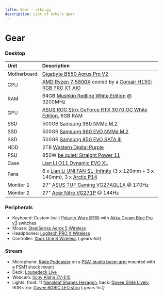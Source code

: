 ```yaml
---
title: Gear - arky.gg
description: List of Arky's gear
---
```


# Gear

### Desktop

| Unit        | Description |
| :---------- | :-- |
| Motherboard | [Gigabyte B550 Aorus Pro V2](https://www.gigabyte.com/Motherboard/B550-AORUS-PRO-V2-rev-10) |
| CPU         | [AMD Ryzen 7 5800X](https://www.amd.com/en/products/processors/desktops/ryzen/5000-series/amd-ryzen-7-5800x.html) cooled by a [Corsair H150i RGB PRO XT AIO](https://www.corsair.com/us/en/p/cpu-coolers/cw-9060045-ww/icue-h150i-rgb-pro-xt-liquid-cpu-cooler-cw-9060045-ww) |
| RAM         | 64GB [Mushkin Redline White Edition](https://poweredbymushkin.com/Home/index.php/products2/item/5-redline/1682-mrd4u320ejjp16gx2?ic=1) @ 3200MHz |
| GPU         | [ASUS ROG Strix GeForce RTX 3070 OC White Edition](https://rog.asus.com/us/graphics-cards/graphics-cards/rog-strix/rog-strix-rtx3070-o8g-white-model/), 8GB RAM |
| SSD         | 500GB [Samsung 980 NVMe M.2](https://www.samsung.com/us/computing/memory-storage/solid-state-drives/980-pcie-3-0-nvme-gaming-ssd-500gb-mz-v8v500b-am) |
| SSD         | 500GB [Samsung 960 EVO NVMe M.2](https://www.samsung.com/us/computing/memory-storage/solid-state-drives/ssd-960-evo-m-2-500gb-mz-v6e500bw) |
| SSD         | 500GB [Samsung 850 EVO SATA III](https://www.samsung.com/us/computing/memory-storage/solid-state-drives/ssd-850-evo-2-5-sata-iii-500gb-mz-75e500b-am) |
| HDD         | 2TB [Western Digital Purple](https://www.westerndigital.com/en-ie/products/internal-drives/wd-purple-sata-hdd?sku=WD23PURZ) |
| PSU         | 850W [be quiet! Straight Power 11](https://bequiet.com/en/powersupply/straight-power-11/1247) |
| Case        | [Lian Li O11 Dynamic EVO XL](https://lian-li.com/product/o11-dynamic-evo-xl) |
| Fans        | 6 x [Lian Li UNI FAN SL-Infinity](https://lian-li.com/product/uni-fan-sl-infinity) (3 x 120mm + 3 x 140mm), 3 x [Arctic P14](https://arctic.de/en/P14-PWM/ACFAN00124A/) |
| Monitor 1   | 27" [ASUS TUF Gaming VG27AQL1A](https://asus.com/displays-desktops/monitors/tuf-gaming/tuf-gaming-vg27aql1a) @ 170Hz |
| Monitor 2   | 27" [Acer Nitro VG271P](https://acer.com/gb-en/monitors/gaming/nitro-vg1/pdp/UM.HV1EE.P08) @ 144Hz |

### Peripherals

- Keyboard: Custom-built [Polarity Worx BT65](https://polarityworks.com/btckp) with [Akku Cream Blue Pro v3](https://akkogear.eu/products/v3-cream-blue-pro-switch-45pcs) switches
- Mouse: [SteelSeries Aerox 5 Wireless](https://steelseries.com/gaming-mice/rival-5)
- Headphones: [Logitech PRO X Wireless](https://www.logitechg.com/en-us/products/gaming-audio/pro-x-wireless-headset.981-000956.html)
- Controller: [Xbox One S Wireless](https://xbox.com/en-US/accessories/controllers/xbox-wireless-controller)
{.gears-list}

### Stream

- Microphone: [Røde Podcaster](https://rode.com/microphones/podcaster) on a [PSA1 studio boom arm](https://rode.com/accessories/stands/psa1) mounted with a [PSM1 shock mount](https://rode.com/accessories/psm1)
- Deck: [Loupedeck Live](https://loupedeck.com/en/products/loupedeck-live)
- Webcam: [Sony Alpha ZV-E10](https://electronics.sony.com/imaging/interchangeable-lens-cameras/aps-c/p/ilczve10l-b)
- Lights: front: 11 [Nanoleaf Shapes Hexagon](https://nanoleaf.me/en-EU/products/nanoleaf-shapes), back: [Govee Glide Lively](https://us.govee.com/collections/wall-lights/products/govee-glide-lively-wall-lights), RGB strip: [Govee RGBIC LED strip](https://us.govee.com/collections/indoor-strip-lights/products/rgbic-smart-led-strip-lights)
{.gears-list}
